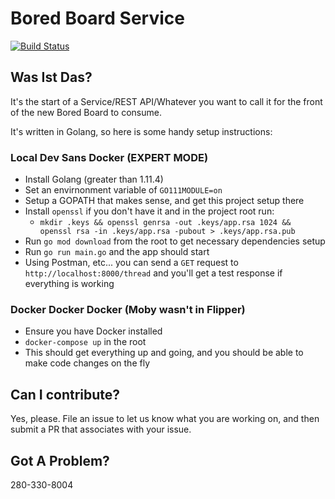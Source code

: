 <!-- 
Copyright 2017 Jeffry Hesse

Licensed under the Apache License, Version 2.0 (the "License"); 
you may not use this file except in compliance with the License. 
You may obtain a copy of the License at

http://www.apache.org/licenses/LICENSE-2.0

Unless required by applicable law or agreed to in writing, software 
distributed under the License is distributed on an "AS IS" BASIS, 
WITHOUT WARRANTIES OR CONDITIONS OF ANY KIND, either express or implied. 
See the License for the specific language governing permissions and 
limitations under the License.  
-->

# Bored Board Service

[![Build Status](https://travis-ci.org/DarthHater/bored-board-service.svg?branch=master)](https://travis-ci.org/DarthHater/bored-board-service)

## Was Ist Das?

It's the start of a Service/REST API/Whatever you want to call it for the front of the new Bored Board to consume.

It's written in Golang, so here is some handy setup instructions:

### Local Dev Sans Docker (EXPERT MODE)

* Install Golang (greater than 1.11.4)
* Set an envirnonment variable of `GO111MODULE=on` 
* Setup a GOPATH that makes sense, and get this project setup there
* Install `openssl` if you don't have it and in the project root run:
  * `mkdir .keys && openssl genrsa -out .keys/app.rsa 1024 && openssl rsa -in .keys/app.rsa -pubout > .keys/app.rsa.pub`
* Run `go mod download` from the root to get necessary dependencies setup
* Run `go run main.go` and the app should start
* Using Postman, etc... you can send a `GET` request to `http://localhost:8000/thread` and you'll get a test response if everything is working

### Docker Docker Docker (Moby wasn't in Flipper)

* Ensure you have Docker installed
* `docker-compose up` in the root
* This should get everything up and going, and you should be able to make code changes on the fly

## Can I contribute?

Yes, please. File an issue to let us know what you are working on, and then submit a PR that associates with your issue. 

## Got A Problem?

280-330-8004
